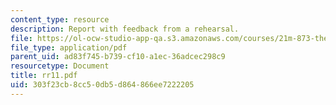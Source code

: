 ```yaml
---
content_type: resource
description: Report with feedback from a rehearsal.
file: https://ol-ocw-studio-app-qa.s3.amazonaws.com/courses/21m-873-theater-arts-topics-suburbia-january-iap-2008/303f23cb8cc50db5d864866ee7222205_rr11.pdf
file_type: application/pdf
parent_uid: ad83f745-b739-cf10-a1ec-36adcec298c9
resourcetype: Document
title: rr11.pdf
uid: 303f23cb-8cc5-0db5-d864-866ee7222205
---
```

